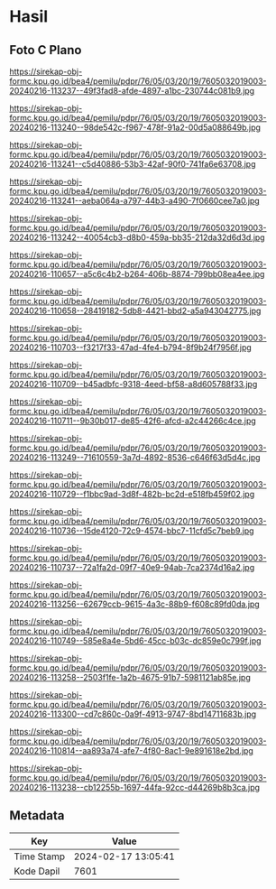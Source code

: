 # Hasil

## Foto C Plano

https://sirekap-obj-formc.kpu.go.id/bea4/pemilu/pdpr/76/05/03/20/19/7605032019003-20240216-113237--49f3fad8-afde-4897-a1bc-230744c081b9.jpg

https://sirekap-obj-formc.kpu.go.id/bea4/pemilu/pdpr/76/05/03/20/19/7605032019003-20240216-113240--98de542c-f967-478f-91a2-00d5a088649b.jpg

https://sirekap-obj-formc.kpu.go.id/bea4/pemilu/pdpr/76/05/03/20/19/7605032019003-20240216-113241--c5d40886-53b3-42af-90f0-741fa6e63708.jpg

https://sirekap-obj-formc.kpu.go.id/bea4/pemilu/pdpr/76/05/03/20/19/7605032019003-20240216-113241--aeba064a-a797-44b3-a490-7f0660cee7a0.jpg

https://sirekap-obj-formc.kpu.go.id/bea4/pemilu/pdpr/76/05/03/20/19/7605032019003-20240216-113242--40054cb3-d8b0-459a-bb35-212da32d6d3d.jpg

https://sirekap-obj-formc.kpu.go.id/bea4/pemilu/pdpr/76/05/03/20/19/7605032019003-20240216-110657--a5c6c4b2-b264-406b-8874-799bb08ea4ee.jpg

https://sirekap-obj-formc.kpu.go.id/bea4/pemilu/pdpr/76/05/03/20/19/7605032019003-20240216-110658--28419182-5db8-4421-bbd2-a5a943042775.jpg

https://sirekap-obj-formc.kpu.go.id/bea4/pemilu/pdpr/76/05/03/20/19/7605032019003-20240216-110703--f3217f33-47ad-4fe4-b794-8f9b24f7956f.jpg

https://sirekap-obj-formc.kpu.go.id/bea4/pemilu/pdpr/76/05/03/20/19/7605032019003-20240216-110709--b45adbfc-9318-4eed-bf58-a8d605788f33.jpg

https://sirekap-obj-formc.kpu.go.id/bea4/pemilu/pdpr/76/05/03/20/19/7605032019003-20240216-110711--9b30b017-de85-42f6-afcd-a2c44266c4ce.jpg

https://sirekap-obj-formc.kpu.go.id/bea4/pemilu/pdpr/76/05/03/20/19/7605032019003-20240216-113249--71610559-3a7d-4892-8536-c646f63d5d4c.jpg

https://sirekap-obj-formc.kpu.go.id/bea4/pemilu/pdpr/76/05/03/20/19/7605032019003-20240216-110729--f1bbc9ad-3d8f-482b-bc2d-e518fb459f02.jpg

https://sirekap-obj-formc.kpu.go.id/bea4/pemilu/pdpr/76/05/03/20/19/7605032019003-20240216-110736--15de4120-72c9-4574-bbc7-11cfd5c7beb9.jpg

https://sirekap-obj-formc.kpu.go.id/bea4/pemilu/pdpr/76/05/03/20/19/7605032019003-20240216-110737--72a1fa2d-09f7-40e9-94ab-7ca2374d16a2.jpg

https://sirekap-obj-formc.kpu.go.id/bea4/pemilu/pdpr/76/05/03/20/19/7605032019003-20240216-113256--62679ccb-9615-4a3c-88b9-f608c89fd0da.jpg

https://sirekap-obj-formc.kpu.go.id/bea4/pemilu/pdpr/76/05/03/20/19/7605032019003-20240216-110749--585e8a4e-5bd6-45cc-b03c-dc859e0c799f.jpg

https://sirekap-obj-formc.kpu.go.id/bea4/pemilu/pdpr/76/05/03/20/19/7605032019003-20240216-113258--2503f1fe-1a2b-4675-91b7-5981121ab85e.jpg

https://sirekap-obj-formc.kpu.go.id/bea4/pemilu/pdpr/76/05/03/20/19/7605032019003-20240216-113300--cd7c860c-0a9f-4913-9747-8bd14711683b.jpg

https://sirekap-obj-formc.kpu.go.id/bea4/pemilu/pdpr/76/05/03/20/19/7605032019003-20240216-110814--aa893a74-afe7-4f80-8ac1-9e891618e2bd.jpg

https://sirekap-obj-formc.kpu.go.id/bea4/pemilu/pdpr/76/05/03/20/19/7605032019003-20240216-113238--cb12255b-1697-44fa-92cc-d44269b8b3ca.jpg


## Metadata

| Key        | Value               |
| ---------- | ------------------- |
| Time Stamp | 2024-02-17 13:05:41 |
| Kode Dapil | 7601                |



